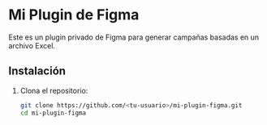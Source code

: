 # Mi Plugin de Figma

Este es un plugin privado de Figma para generar campañas basadas en un archivo Excel.

## Instalación

1. Clona el repositorio:
   ```bash
   git clone https://github.com/<tu-usuario>/mi-plugin-figma.git
   cd mi-plugin-figma
   ```
